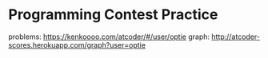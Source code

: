 # Programming Contest Practice

problems: https://kenkoooo.com/atcoder/#/user/optie
graph:   http://atcoder-scores.herokuapp.com/graph?user=optie
